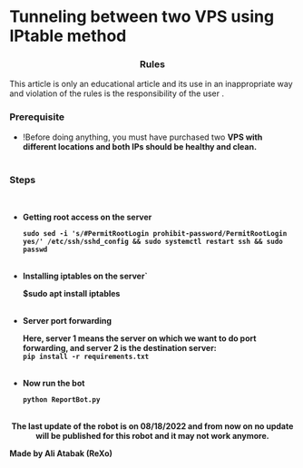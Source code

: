 # Tunneling between two VPS using IPtable method

<h3><p align="center">Rules</p></h3>

This article is only an educational article and its use in an inappropriate way and violation of the rules is the responsibility of the user .
 
 
  
<h3><p align="left">Prerequisite</p></h3>
  
- !Before doing anything, you must have purchased two <b>VPS with different locations and both IPs should be <b>healthy and clean</b>.</br></br>
 

  
<h3><p align="left">Steps</p></h3></br>

- Getting root access on the server
   
   `sudo sed -i 's/#PermitRootLogin prohibit-password/PermitRootLogin yes/' /etc/ssh/sshd_config && sudo systemctl restart ssh && sudo passwd`</br></br>
    
 
 - Installing iptables on the server`</br>

    $sudo apt install iptables</br></br>
 
 - Server port forwarding</br>

   Here, server 1 means the server on which we want to do port forwarding, and server 2 is the destination server: </br>
   `pip install -r requirements.txt`</br></br>
 
  
  
 - Now run the bot
  
    `python ReportBot.py`</br></br>
 

  <p align="center">The last update of the robot is on 08/18/2022 and from now on no update will be published for this robot and it may not work anymore.</p>
  <b>Made by Ali Atabak (ReXo)</b> 
